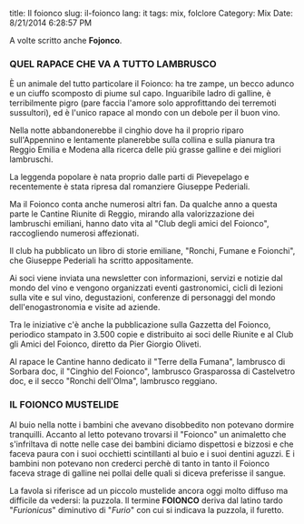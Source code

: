 title: Il foionco
slug: il-foionco
lang: it
tags: mix, folclore
Category: Mix
Date: 8/21/2014 6:28:57 PM 

A volte scritto anche **Fojonco**.

### QUEL RAPACE CHE VA A TUTTO LAMBRUSCO
È un animale del tutto particolare il Foionco: ha tre zampe, un becco adunco e un ciuffo scomposto di piume sul capo. Inguaribile ladro di galline, è terribilmente pigro (pare faccia l'amore solo approfittando dei terremoti sussultori), ed è l'unico rapace al mondo con un debole per il buon vino. 

Nella notte abbandonerebbe il cinghio dove ha il proprio riparo sull'Appennino e lentamente planerebbe sulla collina e sulla pianura tra Reggio Emilia e Modena alla ricerca delle più grasse galline e dei migliori lambruschi.

La leggenda popolare è nata proprio dalle parti di Pievepelago e recentemente è stata ripresa dal romanziere Giuseppe Pederiali.

Ma il Foionco conta anche numerosi altri fan. Da qualche anno a questa parte le Cantine Riunite di Reggio, mirando alla valorizzazione dei lambruschi emiliani, hanno dato vita al "Club degli amici del Foionco", raccogliendo numerosi affezionati.

Il club ha pubblicato un libro di storie emiliane, "Ronchi, Fumane e Foionchi", che Giuseppe Pederiali ha scritto appositamente.

Ai soci viene inviata una newsletter con informazioni, servizi e notizie dal mondo del vino e vengono organizzati eventi gastronomici, cicli di lezioni sulla vite e sul vino, degustazioni, conferenze di personaggi del mondo dell'enogastronomia e visite ad aziende. 

Tra le iniziative c'è anche la pubblicazione sulla Gazzetta del Foionco, periodico stampato in 3.500 copie e distribuito ai soci delle Riunite e al Club gli Amici del Foionco, diretto da Pier Giorgio Oliveti. 

Al rapace le Cantine hanno dedicato il "Terre della Fumana", lambrusco di Sorbara doc, il "Cinghio del Foionco", lambrusco Grasparossa di Castelvetro doc, e il secco "Ronchi dell'Olma", lambrusco reggiano.

### IL FOIONCO MUSTELIDE 

Al buio nella notte i bambini che avevano disobbedito non potevano dormire tranquilli. Accanto al letto potevano trovarsi il "Foionco" un animaletto che s'infriltava di notte nelle case dei bambini diciamo dispettosi e bizzosi e che faceva paura con i suoi occhietti scintillanti al buio e i suoi dentini aguzzi. E i bambini non potevano non crederci perchè di tanto in tanto il Foionco faceva strage di galline nei pollai delle quali si diceva preferisse il sangue. 

La favola si riferisce ad un piccolo mustelide ancora oggi molto diffuso ma difficile da vedersi: la puzzola. Il termine **FOIONCO** deriva dal latino tardo "*Furionicus*" diminutivo di "*Furio*" con cui si indicava la puzzola, il furetto.


